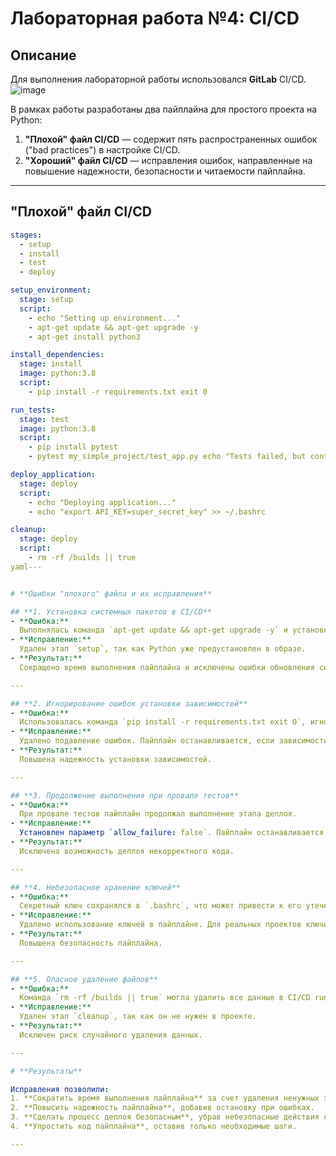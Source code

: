 # **Лабораторная работа №4: CI/CD**

## **Описание**

Для выполнения лабораторной работы использовался **GitLab** CI/CD.
![image](https://github.com/user-attachments/assets/18824875-5c5c-4db6-ad39-0b926f719c82)

В рамках работы разработаны два пайплайна для простого проекта на Python:  

1. **"Плохой" файл CI/CD** — содержит пять распространенных ошибок ("bad practices") в настройке CI/CD.  
2. **"Хороший" файл CI/CD** — исправления ошибок, направленные на повышение надежности, безопасности и читаемости пайплайна.  

---

## **"Плохой" файл CI/CD**
```yaml
stages:
  - setup
  - install
  - test
  - deploy

setup_environment:
  stage: setup
  script:
    - echo "Setting up environment..."
    - apt-get update && apt-get upgrade -y 
    - apt-get install python3 

install_dependencies:
  stage: install
  image: python:3.8
  script:
    - pip install -r requirements.txt exit 0  

run_tests:
  stage: test
  image: python:3.8
  script:
    - pip install pytest
    - pytest my_simple_project/test_app.py echo "Tests failed, but continuing..." 

deploy_application:
  stage: deploy
  script:
    - echo "Deploying application..."
    - echo "export API_KEY=super_secret_key" >> ~/.bashrc

cleanup:
  stage: deploy
  script:
    - rm -rf /builds || true
yaml---


# **Ошибки "плохого" файла и их исправления**

## **1. Установка системных пакетов в CI/CD**
- **Ошибка:**  
  Выполнялась команда `apt-get update && apt-get upgrade -y` и установка Python через `apt-get install python3`, что избыточно при использовании Docker-образа с предустановленным окружением.  
- **Исправление:**  
  Удален этап `setup`, так как Python уже предустановлен в образе.  
- **Результат:**  
  Сокращено время выполнения пайплайна и исключены ошибки обновления системы.

---

## **2. Игнорирование ошибок установки зависимостей**
- **Ошибка:**  
  Использовалась команда `pip install -r requirements.txt exit 0`, игнорирующая ошибки установки зависимостей.  
- **Исправление:**  
  Удалено подавление ошибок. Пайплайн останавливается, если зависимости не установлены.  
- **Результат:**  
  Повышена надежность установки зависимостей.

---

## **3. Продолжение выполнения при провале тестов**
- **Ошибка:**  
  При провале тестов пайплайн продолжал выполнение этапа деплоя.  
- **Исправление:**  
  Установлен параметр `allow_failure: false`. Пайплайн останавливается, если тесты не пройдены.  
- **Результат:**  
  Исключена возможность деплоя некорректного кода.

---

## **4. Небезопасное хранение ключей**
- **Ошибка:**  
  Секретный ключ сохранялся в `.bashrc`, что может привести к его утечке.  
- **Исправление:**  
  Удалено использование ключей в пайплайне. Для реальных проектов ключи рекомендуется хранить в защищенных переменных.  
- **Результат:**  
  Повышена безопасность пайплайна.

---

## **5. Опасное удаление файлов**
- **Ошибка:**  
  Команда `rm -rf /builds || true` могла удалить все данные в CI/CD runner.  
- **Исправление:**  
  Удален этап `cleanup`, так как он не нужен в проекте.  
- **Результат:**  
  Исключен риск случайного удаления данных.

---

# **Результаты**

Исправления позволили:  
1. **Сократить время выполнения пайплайна** за счет удаления ненужных этапов.  
2. **Повысить надежность пайплайна**, добавив остановку при ошибках.  
3. **Сделать процесс деплоя безопасным**, убрав небезопасные действия с ключами.  
4. **Упростить код пайплайна**, оставив только необходимые шаги.

---



